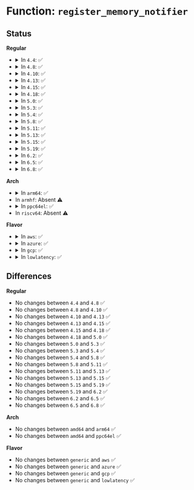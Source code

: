 # Function: <code>register_memory_notifier</code>

## Status
<b>Regular</b>
<ul>
<li>
<details>
<summary>In <code>4.4</code>: ✅</summary>

```c
int register_memory_notifier(struct notifier_block *nb);
```

**Collision:** Unique Global

**Inline:** No

**Transformation:** False

**Instances:**

```
In drivers/base/memory.c (ffffffff81560e40)
Location: drivers/base/memory.c:53
Inline: False
Direct callers:
  - kernel/cpuset.c:cpuset_init_smp
  - mm/mm_init.c:mm_compute_batch_init
  - mm/mmap.c:init_reserve_notifier
  - mm/slub.c:kmem_cache_init
  - drivers/iommu/intel-iommu.c:intel_iommu_init
  - drivers/base/node.c:register_node_type
```
**Symbols:**

```
ffffffff81560e40-ffffffff81560e5a: register_memory_notifier (STB_GLOBAL)
```
</details>
</li>
<li>
<details>
<summary>In <code>4.8</code>: ✅</summary>

```c
int register_memory_notifier(struct notifier_block *nb);
```

**Collision:** Unique Global

**Inline:** No

**Transformation:** False

**Instances:**

```
In drivers/base/memory.c (ffffffff815b5580)
Location: drivers/base/memory.c:53
Inline: False
Direct callers:
  - kernel/cpuset.c:cpuset_init_smp
  - mm/mm_init.c:mm_compute_batch_init
  - mm/mmap.c:init_reserve_notifier
  - mm/slub.c:kmem_cache_init
  - drivers/iommu/intel-iommu.c:intel_iommu_init
  - drivers/base/node.c:register_node_type
```
**Symbols:**

```
ffffffff815b5580-ffffffff815b559a: register_memory_notifier (STB_GLOBAL)
```
</details>
</li>
<li>
<details>
<summary>In <code>4.10</code>: ✅</summary>

```c
int register_memory_notifier(struct notifier_block *nb);
```

**Collision:** Unique Global

**Inline:** No

**Transformation:** False

**Instances:**

```
In drivers/base/memory.c (ffffffff815e4860)
Location: drivers/base/memory.c:53
Inline: False
Direct callers:
  - kernel/cpuset.c:cpuset_init_smp
  - mm/mm_init.c:mm_compute_batch_init
  - mm/mmap.c:init_reserve_notifier
  - mm/slub.c:kmem_cache_init
  - drivers/iommu/intel-iommu.c:intel_iommu_init
  - drivers/base/node.c:register_node_type
```
**Symbols:**

```
ffffffff815e4860-ffffffff815e487a: register_memory_notifier (STB_GLOBAL)
```
</details>
</li>
<li>
<details>
<summary>In <code>4.13</code>: ✅</summary>

```c
int register_memory_notifier(struct notifier_block *nb);
```

**Collision:** Unique Global

**Inline:** No

**Transformation:** False

**Instances:**

```
In drivers/base/memory.c (ffffffff815f9440)
Location: drivers/base/memory.c:53
Inline: False
Direct callers:
  - kernel/cgroup/cpuset.c:cpuset_init_smp
  - mm/mm_init.c:mm_compute_batch_init
  - mm/mmap.c:init_reserve_notifier
  - mm/slub.c:kmem_cache_init
  - fs/proc/kcore.c:proc_kcore_init
  - drivers/iommu/intel-iommu.c:intel_iommu_init
  - drivers/base/node.c:register_node_type
```
**Symbols:**

```
ffffffff815f9440-ffffffff815f945a: register_memory_notifier (STB_GLOBAL)
```
</details>
</li>
<li>
<details>
<summary>In <code>4.15</code>: ✅</summary>

```c
int register_memory_notifier(struct notifier_block *nb);
```

**Collision:** Unique Global

**Inline:** No

**Transformation:** False

**Instances:**

```
In drivers/base/memory.c (ffffffff81661570)
Location: drivers/base/memory.c:54
Inline: False
Direct callers:
  - kernel/cgroup/cpuset.c:cpuset_init_smp
  - mm/mm_init.c:mm_compute_batch_init
  - mm/mmap.c:init_reserve_notifier
  - mm/slub.c:kmem_cache_init
  - fs/proc/kcore.c:proc_kcore_init
  - drivers/iommu/intel-iommu.c:intel_iommu_init
  - drivers/base/node.c:register_node_type
```
**Symbols:**

```
ffffffff81661570-ffffffff8166158a: register_memory_notifier (STB_GLOBAL)
```
</details>
</li>
<li>
<details>
<summary>In <code>4.18</code>: ✅</summary>

```c
int register_memory_notifier(struct notifier_block *nb);
```

**Collision:** Unique Global

**Inline:** No

**Transformation:** False

**Instances:**

```
In drivers/base/memory.c (ffffffff8169cd30)
Location: drivers/base/memory.c:54
Inline: False
Direct callers:
  - kernel/cgroup/cpuset.c:cpuset_init_smp
  - mm/mm_init.c:mm_compute_batch_init
  - mm/mmap.c:init_reserve_notifier
  - mm/ksm.c:ksm_init
  - mm/slub.c:kmem_cache_init
  - fs/proc/kcore.c:proc_kcore_init
  - drivers/xen/balloon.c:balloon_init
  - drivers/iommu/intel-iommu.c:intel_iommu_init
  - drivers/base/node.c:register_node_type
```
**Symbols:**

```
ffffffff8169cd30-ffffffff8169cd4a: register_memory_notifier (STB_GLOBAL)
```
</details>
</li>
<li>
<details>
<summary>In <code>5.0</code>: ✅</summary>

```c
int register_memory_notifier(struct notifier_block *nb);
```

**Collision:** Unique Global

**Inline:** No

**Transformation:** False

**Instances:**

```
In drivers/base/memory.c (ffffffff816bd4e0)
Location: drivers/base/memory.c:54
Inline: False
Direct callers:
  - kernel/cgroup/cpuset.c:cpuset_init_smp
  - mm/mm_init.c:mm_compute_batch_init
  - mm/mmap.c:init_reserve_notifier
  - mm/ksm.c:ksm_init
  - mm/slub.c:kmem_cache_init
  - fs/proc/kcore.c:proc_kcore_init
  - drivers/xen/balloon.c:balloon_init
  - drivers/iommu/intel-iommu.c:intel_iommu_init
  - drivers/base/node.c:register_node_type
```
**Symbols:**

```
ffffffff816bd4e0-ffffffff816bd4fa: register_memory_notifier (STB_GLOBAL)
```
</details>
</li>
<li>
<details>
<summary>In <code>5.3</code>: ✅</summary>

```c
int register_memory_notifier(struct notifier_block *nb);
```

**Collision:** Unique Global

**Inline:** No

**Transformation:** False

**Instances:**

```
In drivers/base/memory.c (ffffffff816f8320)
Location: drivers/base/memory.c:64
Inline: False
Direct callers:
  - kernel/cgroup/cpuset.c:cpuset_init_smp
  - mm/mm_init.c:mm_compute_batch_init
  - mm/mmap.c:init_reserve_notifier
  - mm/ksm.c:ksm_init
  - mm/slub.c:kmem_cache_init
  - fs/proc/kcore.c:proc_kcore_init
  - drivers/xen/balloon.c:balloon_init
  - drivers/iommu/intel-iommu.c:intel_iommu_init
  - drivers/base/node.c:register_node_type
```
**Symbols:**

```
ffffffff816f8320-ffffffff816f833a: register_memory_notifier (STB_GLOBAL)
```
</details>
</li>
<li>
<details>
<summary>In <code>5.4</code>: ✅</summary>

```c
int register_memory_notifier(struct notifier_block *nb);
```

**Collision:** Unique Global

**Inline:** No

**Transformation:** False

**Instances:**

```
In drivers/base/memory.c (ffffffff8171c740)
Location: drivers/base/memory.c:64
Inline: False
Direct callers:
  - kernel/cgroup/cpuset.c:cpuset_init_smp
  - mm/mm_init.c:mm_compute_batch_init
  - mm/mmap.c:init_reserve_notifier
  - mm/ksm.c:ksm_init
  - mm/slub.c:kmem_cache_init
  - fs/proc/kcore.c:proc_kcore_init
  - drivers/acpi/hmat/hmat.c:hmat_init
  - drivers/xen/balloon.c:balloon_init
  - drivers/iommu/intel-iommu.c:intel_iommu_init
  - drivers/base/node.c:register_node_type
```
**Symbols:**

```
ffffffff8171c740-ffffffff8171c75a: register_memory_notifier (STB_GLOBAL)
```
</details>
</li>
<li>
<details>
<summary>In <code>5.8</code>: ✅</summary>

```c
int register_memory_notifier(struct notifier_block *nb);
```

**Collision:** Unique Global

**Inline:** No

**Transformation:** False

**Instances:**

```
In drivers/base/memory.c (ffffffff817d8830)
Location: drivers/base/memory.c:87
Inline: False
Direct callers:
  - kernel/cgroup/cpuset.c:cpuset_init_smp
  - mm/mm_init.c:mm_compute_batch_init
  - mm/mmap.c:init_reserve_notifier
  - mm/ksm.c:ksm_init
  - mm/slub.c:kmem_cache_init
  - fs/proc/kcore.c:proc_kcore_init
  - drivers/acpi/numa/hmat.c:hmat_init
  - drivers/xen/balloon.c:balloon_init
  - drivers/iommu/intel/iommu.c:intel_iommu_init
  - drivers/base/node.c:register_node_type
```
**Symbols:**

```
ffffffff817d8830-ffffffff817d884a: register_memory_notifier (STB_GLOBAL)
```
</details>
</li>
<li>
<details>
<summary>In <code>5.11</code>: ✅</summary>

```c
int register_memory_notifier(struct notifier_block *nb);
```

**Collision:** Unique Global

**Inline:** No

**Transformation:** False

**Instances:**

```
In drivers/base/memory.c (ffffffff817ed230)
Location: drivers/base/memory.c:87
Inline: False
Direct callers:
  - kernel/cgroup/cpuset.c:cpuset_init_smp
  - mm/mm_init.c:mm_compute_batch_init
  - mm/mmap.c:init_reserve_notifier
  - mm/ksm.c:ksm_init
  - mm/slub.c:kmem_cache_init
  - fs/proc/kcore.c:proc_kcore_init
  - drivers/acpi/numa/hmat.c:hmat_init
  - drivers/xen/balloon.c:balloon_init
  - drivers/iommu/intel/iommu.c:intel_iommu_init
  - drivers/base/node.c:register_node_type
```
**Symbols:**

```
ffffffff817ed230-ffffffff817ed24a: register_memory_notifier (STB_GLOBAL)
```
</details>
</li>
<li>
<details>
<summary>In <code>5.13</code>: ✅</summary>

```c
int register_memory_notifier(struct notifier_block *nb);
```

**Collision:** Unique Global

**Inline:** No

**Transformation:** False

**Instances:**

```
In drivers/base/memory.c (ffffffff817d1a00)
Location: drivers/base/memory.c:87
Inline: False
Direct callers:
  - kernel/cgroup/cpuset.c:cpuset_init_smp
  - mm/mm_init.c:mm_compute_batch_init
  - mm/mmap.c:init_reserve_notifier
  - mm/ksm.c:ksm_init
  - mm/slub.c:kmem_cache_init
  - fs/proc/kcore.c:proc_kcore_init
  - drivers/acpi/numa/hmat.c:hmat_init
  - drivers/xen/balloon.c:balloon_init
  - drivers/iommu/intel/iommu.c:intel_iommu_init
  - drivers/base/node.c:register_node_type
```
**Symbols:**

```
ffffffff817d1a00-ffffffff817d1a1a: register_memory_notifier (STB_GLOBAL)
```
</details>
</li>
<li>
<details>
<summary>In <code>5.15</code>: ✅</summary>

```c
int register_memory_notifier(struct notifier_block *nb);
```

**Collision:** Unique Global

**Inline:** No

**Transformation:** False

**Instances:**

```
In drivers/base/memory.c (ffffffff8185c7a0)
Location: drivers/base/memory.c:93
Inline: False
Direct callers:
  - kernel/cgroup/cpuset.c:cpuset_init_smp
  - mm/mm_init.c:mm_compute_batch_init
  - mm/mmap.c:init_reserve_notifier
  - mm/ksm.c:ksm_init
  - mm/slub.c:kmem_cache_init
  - mm/migrate.c:migrate_on_reclaim_init
  - fs/proc/kcore.c:proc_kcore_init
  - drivers/acpi/numa/hmat.c:hmat_init
  - drivers/xen/balloon.c:balloon_init
  - drivers/iommu/intel/iommu.c:intel_iommu_init
  - drivers/base/node.c:register_node_type
```
**Symbols:**

```
ffffffff8185c7a0-ffffffff8185c7ba: register_memory_notifier (STB_GLOBAL)
```
</details>
</li>
<li>
<details>
<summary>In <code>5.19</code>: ✅</summary>

```c
int register_memory_notifier(struct notifier_block *nb);
```

**Collision:** Unique Global

**Inline:** No

**Transformation:** False

**Instances:**

```
In drivers/base/memory.c (ffffffff819a3940)
Location: drivers/base/memory.c:93
Inline: False
Direct callers:
  - kernel/cgroup/cpuset.c:cpuset_init_smp
  - mm/mm_init.c:mm_compute_batch_init
  - mm/mmap.c:init_reserve_notifier
  - mm/ksm.c:ksm_init
  - mm/slub.c:kmem_cache_init
  - mm/migrate.c:migrate_on_reclaim_init
  - fs/proc/kcore.c:proc_kcore_init
  - drivers/acpi/numa/hmat.c:hmat_init
  - drivers/xen/balloon.c:balloon_init
  - drivers/iommu/intel/iommu.c:intel_iommu_init
  - drivers/base/node.c:node_dev_init
```
**Symbols:**

```
ffffffff819a3940-ffffffff819a3962: register_memory_notifier (STB_GLOBAL)
```
</details>
</li>
<li>
<details>
<summary>In <code>6.2</code>: ✅</summary>

```c
int register_memory_notifier(struct notifier_block *nb);
```

**Collision:** Unique Global

**Inline:** No

**Transformation:** False

**Instances:**

```
In drivers/base/memory.c (ffffffff81b15830)
Location: drivers/base/memory.c:93
Inline: False
Direct callers:
  - kernel/cgroup/cpuset.c:cpuset_init_smp
  - mm/mm_init.c:mm_compute_batch_init
  - mm/mmap.c:init_reserve_notifier
  - mm/ksm.c:ksm_init
  - mm/slub.c:kmem_cache_init
  - mm/memory-tiers.c:memory_tier_init
  - fs/proc/kcore.c:proc_kcore_init
  - drivers/acpi/numa/hmat.c:hmat_init
  - drivers/xen/balloon.c:balloon_init
  - drivers/iommu/intel/iommu.c:intel_iommu_init
```
**Symbols:**

```
ffffffff81b15830-ffffffff81b15852: register_memory_notifier (STB_GLOBAL)
```
</details>
</li>
<li>
<details>
<summary>In <code>6.5</code>: ✅</summary>

```c
int register_memory_notifier(struct notifier_block *nb);
```

**Collision:** Unique Global

**Inline:** No

**Transformation:** False

**Instances:**

```
In drivers/base/memory.c (ffffffff81b645a0)
Location: drivers/base/memory.c:93
Inline: False
Direct callers:
  - kernel/cgroup/cpuset.c:cpuset_init_smp
  - mm/mm_init.c:mm_compute_batch_init
  - mm/mmap.c:init_reserve_notifier
  - mm/ksm.c:ksm_init
  - mm/slub.c:kmem_cache_init
  - mm/memory-tiers.c:memory_tier_init
  - fs/proc/kcore.c:proc_kcore_init
  - drivers/acpi/numa/hmat.c:hmat_init
  - drivers/xen/balloon.c:balloon_init
  - drivers/iommu/intel/iommu.c:intel_iommu_init
```
**Symbols:**

```
ffffffff81b645a0-ffffffff81b645c2: register_memory_notifier (STB_GLOBAL)
```
</details>
</li>
<li>
<details>
<summary>In <code>6.8</code>: ✅</summary>

```c
int register_memory_notifier(struct notifier_block *nb);
```

**Collision:** Unique Global

**Inline:** No

**Transformation:** False

**Instances:**

```
In drivers/base/memory.c (ffffffff81bb8120)
Location: drivers/base/memory.c:93
Inline: False
Direct callers:
  - kernel/crash_core.c:crash_hotplug_init
  - kernel/cgroup/cpuset.c:cpuset_init_smp
  - mm/mm_init.c:mm_compute_batch_init
  - mm/mmap.c:init_reserve_notifier
  - mm/slub.c:kmem_cache_init
  - mm/ksm.c:ksm_init
  - mm/memory-tiers.c:memory_tier_init
  - fs/proc/kcore.c:proc_kcore_init
  - drivers/acpi/numa/hmat.c:hmat_init
  - drivers/xen/balloon.c:balloon_init
  - drivers/iommu/intel/iommu.c:intel_iommu_init
```
**Symbols:**

```
ffffffff81bb8120-ffffffff81bb8142: register_memory_notifier (STB_GLOBAL)
```
</details>
</li>
</ul>
<b>Arch</b>
<ul>
<li>
<details>
<summary>In <code>arm64</code>: ✅</summary>

```c
int register_memory_notifier(struct notifier_block *nb);
```

**Collision:** Unique Global

**Inline:** No

**Transformation:** False

**Instances:**

```
In drivers/base/memory.c (ffff8000109103b8)
Location: drivers/base/memory.c:64
Inline: False
Direct callers:
  - kernel/cgroup/cpuset.c:cpuset_init_smp
  - mm/mm_init.c:mm_compute_batch_init
  - mm/mmap.c:init_reserve_notifier
  - mm/slub.c:kmem_cache_init
  - fs/proc/kcore.c:proc_kcore_init
  - drivers/acpi/hmat/hmat.c:hmat_init
  - drivers/xen/balloon.c:balloon_init
  - drivers/base/node.c:register_node_type
```
**Symbols:**

```
ffff8000109103b8-ffff8000109103ec: register_memory_notifier (STB_GLOBAL)
```
</details>
</li>
<li>
In <code>armhf</code>: Absent ⚠️
</li>
<li>
<details>
<summary>In <code>ppc64el</code>: ✅</summary>

```c
int register_memory_notifier(struct notifier_block *nb);
```

**Collision:** Unique Global

**Inline:** No

**Transformation:** False

**Instances:**

```
In drivers/base/memory.c (c0000000009b10d0)
Location: drivers/base/memory.c:64
Inline: False
Direct callers:
  - arch/powerpc/platforms/pseries/iommu.c:iommu_init_early_pSeries
  - kernel/cgroup/cpuset.c:cpuset_init_smp
  - mm/mm_init.c:mm_compute_batch_init
  - mm/mmap.c:init_reserve_notifier
  - mm/ksm.c:ksm_init
  - mm/slub.c:kmem_cache_init
  - fs/proc/kcore.c:proc_kcore_init
  - drivers/base/node.c:register_node_type
```
**Symbols:**

```
c0000000009b10d0-c0000000009b1110: register_memory_notifier (STB_GLOBAL)
```
</details>
</li>
<li>
In <code>riscv64</code>: Absent ⚠️
</li>
</ul>
<b>Flavor</b>
<ul>
<li>
<details>
<summary>In <code>aws</code>: ✅</summary>

```c
int register_memory_notifier(struct notifier_block *nb);
```

**Collision:** Unique Global

**Inline:** No

**Transformation:** False

**Instances:**

```
In drivers/base/memory.c (ffffffff816e2a70)
Location: drivers/base/memory.c:64
Inline: False
Direct callers:
  - kernel/cgroup/cpuset.c:cpuset_init_smp
  - mm/mm_init.c:mm_compute_batch_init
  - mm/mmap.c:init_reserve_notifier
  - mm/ksm.c:ksm_init
  - mm/slub.c:kmem_cache_init
  - fs/proc/kcore.c:proc_kcore_init
  - drivers/acpi/hmat/hmat.c:hmat_init
  - drivers/iommu/intel-iommu.c:intel_iommu_init
  - drivers/base/node.c:register_node_type
```
**Symbols:**

```
ffffffff816e2a70-ffffffff816e2a8a: register_memory_notifier (STB_GLOBAL)
```
</details>
</li>
<li>
<details>
<summary>In <code>azure</code>: ✅</summary>

```c
int register_memory_notifier(struct notifier_block *nb);
```

**Collision:** Unique Global

**Inline:** No

**Transformation:** False

**Instances:**

```
In drivers/base/memory.c (ffffffff816bd0b0)
Location: drivers/base/memory.c:64
Inline: False
Direct callers:
  - kernel/cgroup/cpuset.c:cpuset_init_smp
  - mm/mm_init.c:mm_compute_batch_init
  - mm/mmap.c:init_reserve_notifier
  - mm/ksm.c:ksm_init
  - mm/slub.c:kmem_cache_init
  - fs/proc/kcore.c:proc_kcore_init
  - drivers/acpi/hmat/hmat.c:hmat_init
  - drivers/iommu/intel-iommu.c:intel_iommu_init
  - drivers/base/node.c:register_node_type
```
**Symbols:**

```
ffffffff816bd0b0-ffffffff816bd0ca: register_memory_notifier (STB_GLOBAL)
```
</details>
</li>
<li>
<details>
<summary>In <code>gcp</code>: ✅</summary>

```c
int register_memory_notifier(struct notifier_block *nb);
```

**Collision:** Unique Global

**Inline:** No

**Transformation:** False

**Instances:**

```
In drivers/base/memory.c (ffffffff8170fc00)
Location: drivers/base/memory.c:64
Inline: False
Direct callers:
  - kernel/cgroup/cpuset.c:cpuset_init_smp
  - mm/mm_init.c:mm_compute_batch_init
  - mm/mmap.c:init_reserve_notifier
  - mm/ksm.c:ksm_init
  - mm/slub.c:kmem_cache_init
  - fs/proc/kcore.c:proc_kcore_init
  - drivers/xen/balloon.c:balloon_init
  - drivers/iommu/intel-iommu.c:intel_iommu_init
  - drivers/base/node.c:register_node_type
```
**Symbols:**

```
ffffffff8170fc00-ffffffff8170fc1a: register_memory_notifier (STB_GLOBAL)
```
</details>
</li>
<li>
<details>
<summary>In <code>lowlatency</code>: ✅</summary>

```c
int register_memory_notifier(struct notifier_block *nb);
```

**Collision:** Unique Global

**Inline:** No

**Transformation:** False

**Instances:**

```
In drivers/base/memory.c (ffffffff8172ad60)
Location: drivers/base/memory.c:64
Inline: False
Direct callers:
  - kernel/cgroup/cpuset.c:cpuset_init_smp
  - mm/mm_init.c:mm_compute_batch_init
  - mm/mmap.c:init_reserve_notifier
  - mm/ksm.c:ksm_init
  - mm/slub.c:kmem_cache_init
  - fs/proc/kcore.c:proc_kcore_init
  - drivers/acpi/hmat/hmat.c:hmat_init
  - drivers/xen/balloon.c:balloon_init
  - drivers/iommu/intel-iommu.c:intel_iommu_init
  - drivers/base/node.c:register_node_type
```
**Symbols:**

```
ffffffff8172ad60-ffffffff8172ad7a: register_memory_notifier (STB_GLOBAL)
```
</details>
</li>
</ul>

## Differences
<b>Regular</b>
<ul>
<li>
No changes between <code>4.4</code> and <code>4.8</code> ✅
</li>
<li>
No changes between <code>4.8</code> and <code>4.10</code> ✅
</li>
<li>
No changes between <code>4.10</code> and <code>4.13</code> ✅
</li>
<li>
No changes between <code>4.13</code> and <code>4.15</code> ✅
</li>
<li>
No changes between <code>4.15</code> and <code>4.18</code> ✅
</li>
<li>
No changes between <code>4.18</code> and <code>5.0</code> ✅
</li>
<li>
No changes between <code>5.0</code> and <code>5.3</code> ✅
</li>
<li>
No changes between <code>5.3</code> and <code>5.4</code> ✅
</li>
<li>
No changes between <code>5.4</code> and <code>5.8</code> ✅
</li>
<li>
No changes between <code>5.8</code> and <code>5.11</code> ✅
</li>
<li>
No changes between <code>5.11</code> and <code>5.13</code> ✅
</li>
<li>
No changes between <code>5.13</code> and <code>5.15</code> ✅
</li>
<li>
No changes between <code>5.15</code> and <code>5.19</code> ✅
</li>
<li>
No changes between <code>5.19</code> and <code>6.2</code> ✅
</li>
<li>
No changes between <code>6.2</code> and <code>6.5</code> ✅
</li>
<li>
No changes between <code>6.5</code> and <code>6.8</code> ✅
</li>
</ul>
<b>Arch</b>
<ul>
<li>
No changes between <code>amd64</code> and <code>arm64</code> ✅
</li>
<li>
No changes between <code>amd64</code> and <code>ppc64el</code> ✅
</li>
</ul>
<b>Flavor</b>
<ul>
<li>
No changes between <code>generic</code> and <code>aws</code> ✅
</li>
<li>
No changes between <code>generic</code> and <code>azure</code> ✅
</li>
<li>
No changes between <code>generic</code> and <code>gcp</code> ✅
</li>
<li>
No changes between <code>generic</code> and <code>lowlatency</code> ✅
</li>
</ul>
